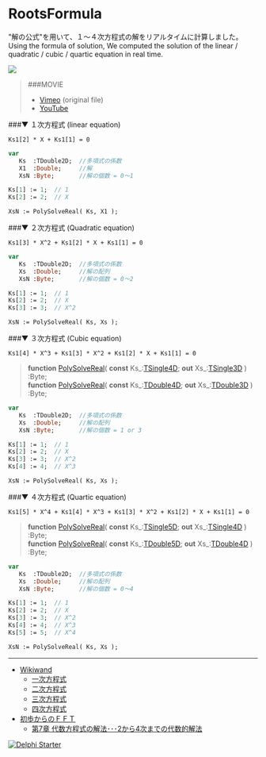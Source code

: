 # RootsFormula
"解の公式"を用いて、１～４次方程式の解をリアルタイムに計算しました。  
Using the formula of solution, We computed the solution of the linear / quadratic / cubic / quartic equation in real time.

[![](https://github.com/LUXOPHIA/RootsFormula/raw/master/--------/_SCREENSHOT/RootsFormula.png)](https://vimeo.com/205768465)
> ###MOVIE
> * [Vimeo](https://vimeo.com/205768465) (original file)
> * [YouTube](https://youtu.be/nr4wzuvYoa4)

###▼ １次方程式 (linear equation)
```
Ks1[2] * X + Ks1[1] = 0
```
```Pascal
var
   Ks  :TDouble2D;  //多項式の係数
   X1  :Double;     //解
   XsN :Byte;       //解の個数 = 0～1

Ks[1] := 1;  // 1
Ks[2] := 2;  // X

XsN := PolySolveReal( Ks, X1 );
```
###▼ ２次方程式 (Quadratic equation)
```
Ks1[3] * X^2 + Ks1[2] * X + Ks1[1] = 0
```
```Pascal
var
   Ks  :TDouble2D;  //多項式の係数
   Xs  :Double;     //解の配列
   XsN :Byte;       //解の個数 = 0～2

Ks[1] := 1;  // 1
Ks[2] := 2;  // X
Ks[3] := 3;  // X^2

XsN := PolySolveReal( Ks, Xs );
```
###▼ ３次方程式 (Cubic equation)
```
Ks1[4] * X^3 + Ks1[3] * X^2 + Ks1[2] * X + Ks1[1] = 0
```

> **function** [PolySolveReal](https://github.com/LUXOPHIA/RootsFormula/blob/master/_LIBRARY/LUXOPHIA/LUX/LUX.D4.pas#L1564)( **const** Ks_:[TSingle4D](https://github.com/LUXOPHIA/RootsFormula/blob/master/_LIBRARY/LUXOPHIA/LUX/LUX.D4.pas#L14); **out** Xs_:[TSingle3D](https://github.com/LUXOPHIA/RootsFormula/blob/master/_LIBRARY/LUXOPHIA/LUX/LUX.D3.pas#L14) ) :Byte;  
> **function** [PolySolveReal](https://github.com/LUXOPHIA/RootsFormula/blob/master/_LIBRARY/LUXOPHIA/LUX/LUX.D4.pas#L1636)( **const** Ks_:[TDouble4D](https://github.com/LUXOPHIA/RootsFormula/blob/master/_LIBRARY/LUXOPHIA/LUX/LUX.D4.pas#L78); **out** Xs_:[TDouble3D](https://github.com/LUXOPHIA/RootsFormula/blob/master/_LIBRARY/LUXOPHIA/LUX/LUX.D3.pas#L75) ) :Byte;

```Pascal
var
   Ks  :TDouble2D;  //多項式の係数
   Xs  :Double;     //解の配列
   XsN :Byte;       //解の個数 = 1 or 3

Ks[1] := 1;  // 1
Ks[2] := 2;  // X
Ks[3] := 3;  // X^2
Ks[4] := 4;  // X^3

XsN := PolySolveReal( Ks, Xs );
```
###▼ ４次方程式 (Quartic equation)
```
Ks1[5] * X^4 + Ks1[4] * X^3 + Ks1[3] * X^2 + Ks1[2] * X + Ks1[1] = 0
```

> **function** [PolySolveReal](https://github.com/LUXOPHIA/RootsFormula/blob/master/_LIBRARY/LUXOPHIA/LUX/LUX.D5.pas#L1475)( **const** Ks_:[TSingle5D](https://github.com/LUXOPHIA/RootsFormula/blob/master/_LIBRARY/LUXOPHIA/LUX/LUX.D5.pas#L14); **out** Xs_:[TSingle4D](https://github.com/LUXOPHIA/RootsFormula/blob/master/_LIBRARY/LUXOPHIA/LUX/LUX.D4.pas#L14) ) :Byte;  
> **function** [PolySolveReal](https://github.com/LUXOPHIA/RootsFormula/blob/master/_LIBRARY/LUXOPHIA/LUX/LUX.D5.pas#L1574)( **const** Ks_:[TDouble5D](https://github.com/LUXOPHIA/RootsFormula/blob/master/_LIBRARY/LUXOPHIA/LUX/LUX.D5.pas#L73); **out** Xs_:[TDouble4D](https://github.com/LUXOPHIA/RootsFormula/blob/master/_LIBRARY/LUXOPHIA/LUX/LUX.D4.pas#L78) ) :Byte;

```Pascal
var
   Ks  :TDouble2D;  //多項式の係数
   Xs  :Double;     //解の配列
   XsN :Byte;       //解の個数 = 0～4

Ks[1] := 1;  // 1
Ks[2] := 2;  // X
Ks[3] := 3;  // X^2
Ks[4] := 4;  // X^3
Ks[5] := 5;  // X^4

XsN := PolySolveReal( Ks, Xs );
```

----
* [Wikiwand](https://www.wikiwand.com/)
    * [一次方程式](https://www.wikiwand.com/ja/%E4%B8%80%E6%AC%A1%E6%96%B9%E7%A8%8B%E5%BC%8F)
    * [二次方程式](https://www.wikiwand.com/ja/%E4%BA%8C%E6%AC%A1%E6%96%B9%E7%A8%8B%E5%BC%8F)
    * [三次方程式](https://www.wikiwand.com/ja/%E4%B8%89%E6%AC%A1%E6%96%B9%E7%A8%8B%E5%BC%8F)
    * [四次方程式](https://www.wikiwand.com/ja/%E5%9B%9B%E6%AC%A1%E6%96%B9%E7%A8%8B%E5%BC%8F)
* [初歩からのＦＦＴ](http://na-inet.jp/fft/)
    * [第7章 代数方程式の解法･･･2から4次までの代数的解法](http://na-inet.jp/fft/chap07.pdf)

[![Delphi Starter](http://img.en25.com/EloquaImages/clients/Embarcadero/%7B063f1eec-64a6-4c19-840f-9b59d407c914%7D_dx-starter-bn159.png)](https://www.embarcadero.com/jp/products/delphi/starter)
